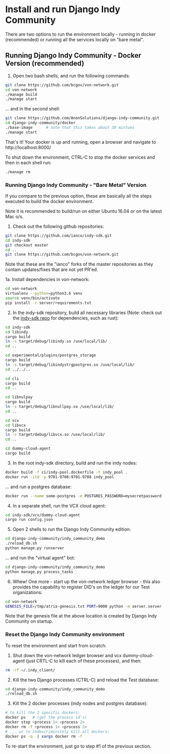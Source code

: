 # Install and run Django Indy Community

There are two options to run the environment locally - running in docker (recommended) or running all the services locally on "bare metal".


## Running Django Indy Community - Docker Version (recommended)

1. Open two bash shells, and run the following commands:

```bash
git clone https://github.com/bcgov/von-network.git
cd von-network
./manage build
./manage start
```

... and in the second shell:

```bash
git clone https://github.com/AnonSolutions/django-indy-community.git
cd django-indy-community/docker
./base-image      # note that this takes about 30 mintues
./manage start
```

That's it!  Your docker is up and running, open a browser and navigate to http://localhost:8000/

To shut down the environment, CTRL-C to stop the docker services and then in each shell run:

```bash
./manage rm
```


### Running Django Indy Community - "Bare Metal" Version

If you compare to the previous option, these are basically all the steps executed to build the docker environment.

Note it is recommended to build/run on either Ubuntu 16.04 or on the latest Mac o/s.

1. Check out the following github repositories:

```bash
git clone https://github.com/ianco/indy-sdk.git
cd indy-sdk
git checkout master
cd ..
git clone https://github.com/bcgov/von-network.git
```

Note that these are the "ianco" forks of the master repositories as they contain updates/fixes that are not yet PR'ed.

1a. Install dependencies in von-network:

```bash
cd von-network
virtualenv --python=python3.6 venv
source venv/bin/activate
pip install -r server/requirements.txt
```

2. In the indy-sdk repository, build all necessary libraries (Note: check out the [indy-sdk repo](https://github.com/hyperledger/indy-sdk) for dependencies, such as rust):

```bash
cd indy-sdk
cd libindy
cargo build
ln -s target/debug/libindy.so /use/local/lib/
cd ..

cd experimental/plugins/postgres_storage
cargo build
ln -s target/debug/libindystrgpostgres.so /use/local/lib/
cd ../../..

cd cli
cargo build
cd ..

cd libnulpay
cargo build
ln -s target/debug/libnullpay.so /use/local/lib/
cd ..

cd vcx
cd libvcx
cargo build
ln -s target/debug/libvcx.so /use/local/lib/
cd ..

cd dummy-cloud-agent
cargo build
```

3. In the root indy-sdk directory, build and run the indy nodes:

```bash
docker build -f ci/indy-pool.dockerfile -t indy_pool .
docker run -itd -p 9701-9708:9701-9708 indy_pool
```

... and run a postgres database:

```bash
docker run --name some-postgres -e POSTGRES_PASSWORD=mysecretpassword -d -p 5432:5432 postgres -c 'log_statement=all' -c 'logging_collector=on' -c 'log_destination=stderr'
```

4. In a separate shell, run the VCX cloud agent:

```bash
cd indy-sdk/vcx/dummy-cloud-agent
cargo run config.json
```

5. Open 2 shells to run the Django Indy Community edition:

```bash
cd django-indy-community/indy_community_demo
./reload_db.sh
python manage.py runserver
```

... and run the "virtual agent" bot:

```bash
cd django-indy-community/indy_community_demo
python manage.py process_tasks
```

6. Whew!  One more - start up the von-network ledger browser - this also provides the capability to register DID's on the ledger for our Test organizations:

```bash
cd von-network
GENESIS_FILE=/tmp/atria-genesis.txt PORT=9000 python -m server.server
```

Note that the genesis file at the above location is created by Django Indy Community on startup.


### Reset the Django Indy Community environment

To reset the environment and start from scratch:

1. Shut down the von-network ledger browser and vcx dummy-cloud-agent (just CRTL-C to kill each of these processes), and then:

```bash
rm -rf ~/.indy_client/
```

2. Kill the two Django processes (CTRL-C) and reload the Test database:

```bash
cd django-indy-community/indy_community_demo
./reload_db.sh
```

3. Kill the 2 docker processes (indy nodes and postgres database):

```bash
# to kill the 2 specific dockers:
docker ps   # (get the process id's)
docker stop <process 1> <process 2>
docker rm -f <process 1> <process 2>
# ... or to indescriminitely kill all dockers:
docker ps -q  | xargs docker rm -f
```

To re-start the environment, just go to step #1 of the previous section.


